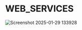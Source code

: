 # WEB_SERVICES
![Screenshot 2025-01-29 133928](https://github.com/user-attachments/assets/195083f6-4d94-4aca-a15d-6a6458b3c460)


